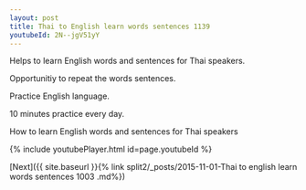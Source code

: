 ```yaml
---
layout: post
title: Thai to English learn words sentences 1139 
youtubeId: 2N--jgV51yY
---
```

 
 
Helps to learn English words and sentences for Thai speakers.

Opportunitiy to repeat the words sentences. 

Practice English language. 
 
10 minutes practice every day. 
 
How to learn English words and sentences for Thai speakers 
 
{% include youtubePlayer.html id=page.youtubeId %}
 
 
[Next]({{ site.baseurl }}{% link  split2/_posts/2015-11-01-Thai to english learn words sentences 1003 .md%})
 
